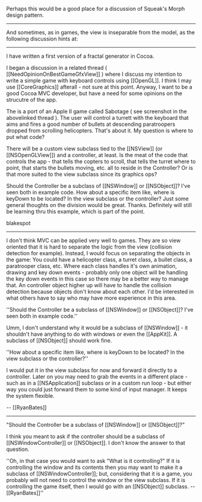 Perhaps this would be a good place for a discussion of Squeak's Morph design pattern.

----

And sometimes, as in games, the view is inseparable from the model, as the following discussion hints at:

----

I have written a first version of a fractal generator in Cocoa.

I began a discussion in a related thread ( [[NeedOpinionOnBestGameGfxView]] ) where I discuss my intention to write a simple game with keyboard controls using [[OpenGL]].  I think I may use [[CoreGraphics]] afterall - not sure at this point.  Anyway, I want to be a good Cocoa MVC developer, but have a need for some opinions on the strucutre of the app.

The is a port of an Apple II game called Sabotage ( see screenshot in the abovelinked thread ).  The user will control a turrett with the keyboard that aims and fires a good number of bullets at descending paratroopers dropped from scrolling helicopters.  That's about it.  My question is where to put what code?

There will be a custom view subclass tied to the [[NSView]] (or [[NSOpenGLView]]) and a controller, at least.  Is the meat of the code that controls the app - that tells the copters to scroll, that tells the turret where to point, that starts the bullets moving, etc.  all to reside in the Controller?  Or is that more suited to the view subclass since its graphics ops?  

Should the Controller be a subclass of [[NSWindow]] or [[NSObject]]?  I've seen both in example code.  How about a specific item like, where is keyDown  to be located?  In the view subclass or the controller?  Just some general thoughts on the division would be great.  Thanks.  Definitely will still be learning thru this example, which is part of the point.  


blakespot

----

I don't think MVC can be applied very well to games. They are so view oriented that it is hard to separate the logic from the view (collision detection for example). Instead, I would focus on separating the objects in the game: You could have a helicopter class, a turret class, a bullet class, a paratrooper class, etc. Where each class handles it's own animation, drawing and key down events - probably only one object will be handling the key down events in this case so there may be a better way to manage that. An controller object higher up will have to handle the collision detection because objects don't know about each other. I'd be interested in what others have to say who may have more experience in this area.

''Should the Controller be a subclass of [[NSWindow]] or [[NSObject]]? I've seen both in example code.''

Umm, I don't understand why it would be a subclass of [[NSWindow]] - it shouldn't have anything to do with windows or even the [[AppKit]]. A subclass of [[NSObject]] should work fine.

''How about a specific item like, where is keyDown to be located? In the view subclass or the controller?''

I would put it in the view subclass for now and forward it directly to a controller. Later on you may need to grab the events in a different place - such as in a [[NSApplication]] subclass or in a custom run loop - but either way you could just forward them to some kind of input manager. It keeps the system flexible.

-- [[RyanBates]]

----

"Should the Controller be a subclass of [[NSWindow]] or [[NSObject]]?"

I think you meant to ask if the controller should be a subclass of [[NSWindowController]] or [[NSObject]]. I don't know the answer to that question.

''Oh, in that case you would want to ask "What is it controlling?" If it is controlling the window and its contents then you may want to make it a subclass of [[NSWindowController]]; but, considering that it is a game, you probably will not need to control the window or the view subclass. If it is controlling the game itself, then I would go with an [[NSObject]] subclass. --[[RyanBates]]''